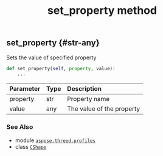 ﻿---
title: set_property method
second_title: Aspose.3D for Python via .NET API References
description: 
type: docs
weight: 80
url: /python-net/aspose.threed.profiles/cshape/set_property/
is_root: false
---

## set_property {#str-any}

Sets the value of specified property



```python
def set_property(self, property, value):
    ...
```


| Parameter | Type | Description |
| :- | :- | :- |
| property | str | Property name |
| value | any | The value of the property |



### See Also
* module [`aspose.threed.profiles`](../../)
* class [`CShape`](/3d/python-net/aspose.threed.profiles/cshape)
